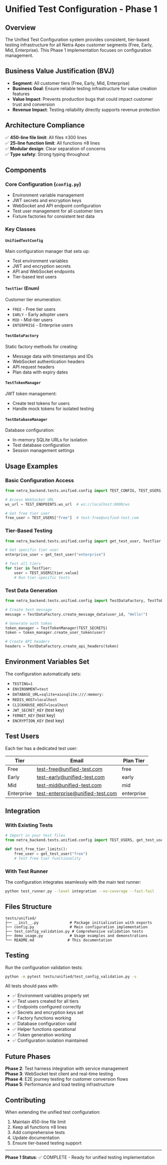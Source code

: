 # Unified Test Configuration - Phase 1

## Overview

The Unified Test Configuration system provides consistent, tier-based testing infrastructure for all Netra Apex customer segments (Free, Early, Mid, Enterprise). This Phase 1 implementation focuses on configuration management.

## Business Value Justification (BVJ)

- **Segment**: All customer tiers (Free, Early, Mid, Enterprise)
- **Business Goal**: Ensure reliable testing infrastructure for value creation features
- **Value Impact**: Prevents production bugs that could impact customer trust and conversion
- **Revenue Impact**: Testing reliability directly supports revenue protection

## Architecture Compliance

✅ **450-line file limit**: All files ≤300 lines  
✅ **25-line function limit**: All functions ≤8 lines  
✅ **Modular design**: Clear separation of concerns  
✅ **Type safety**: Strong typing throughout  

## Components

### Core Configuration (`config.py`)
- Environment variable management
- JWT secrets and encryption keys
- WebSocket and API endpoint configuration
- Test user management for all customer tiers
- Fixture factories for consistent test data

### Key Classes

#### `UnifiedTestConfig`
Main configuration manager that sets up:
- Test environment variables
- JWT and encryption secrets
- API and WebSocket endpoints
- Tier-based test users

#### `TestTier` (Enum)
Customer tier enumeration:
- `FREE` - Free tier users
- `EARLY` - Early adopter users  
- `MID` - Mid-tier users
- `ENTERPRISE` - Enterprise users

#### `TestDataFactory`
Static factory methods for creating:
- Message data with timestamps and IDs
- WebSocket authentication headers
- API request headers
- Plan data with expiry dates

#### `TestTokenManager`
JWT token management:
- Create test tokens for users
- Handle mock tokens for isolated testing

#### `TestDatabaseManager`
Database configuration:
- In-memory SQLite URLs for isolation
- Test database configuration
- Session management settings

## Usage Examples

### Basic Configuration Access
```python
from netra_backend.tests.unified.config import TEST_CONFIG, TEST_USERS, TEST_ENDPOINTS

# Access WebSocket URL
ws_url = TEST_ENDPOINTS.ws_url  # ws://localhost:8000/ws

# Get free tier user
free_user = TEST_USERS["free"]  # test-free@unified-test.com
```

### Tier-Based Testing
```python
from netra_backend.tests.unified.config import get_test_user, TestTier

# Get specific tier user
enterprise_user = get_test_user("enterprise")

# Test all tiers
for tier in TestTier:
    user = TEST_USERS[tier.value]
    # Run tier-specific tests
```

### Test Data Generation
```python
from netra_backend.tests.unified.config import TestDataFactory, TestTokenManager

# Create test message
message = TestDataFactory.create_message_data(user_id, "Hello!")

# Generate auth token
token_manager = TestTokenManager(TEST_SECRETS)
token = token_manager.create_user_token(user)

# Create API headers
headers = TestDataFactory.create_api_headers(token)
```

## Environment Variables Set

The configuration automatically sets:
- `TESTING=1`
- `ENVIRONMENT=test`
- `DATABASE_URL=sqlite+aiosqlite:///:memory:`
- `REDIS_HOST=localhost`
- `CLICKHOUSE_HOST=localhost`
- `JWT_SECRET_KEY` (test key)
- `FERNET_KEY` (test key)
- `ENCRYPTION_KEY` (test key)

## Test Users

Each tier has a dedicated test user:

| Tier | Email | Plan Tier |
|------|-------|-----------|
| Free | test-free@unified-test.com | free |
| Early | test-early@unified-test.com | early |
| Mid | test-mid@unified-test.com | mid |
| Enterprise | test-enterprise@unified-test.com | enterprise |

## Integration

### With Existing Tests
```python
# Import in your test files
from netra_backend.tests.unified.config import TEST_USERS, get_test_user

def test_free_tier_limits():
    free_user = get_test_user("free")
    # Test free tier functionality
```

### With Test Runner
The configuration integrates seamlessly with the main test runner:
```bash
python test_runner.py --level integration --no-coverage --fast-fail
```

## Files Structure

```
tests/unified/
├── __init__.py              # Package initialization with exports
├── config.py                # Main configuration implementation
├── test_config_validation.py # Comprehensive validation tests
├── demo_usage.py            # Usage examples and demonstrations
└── README.md               # This documentation
```

## Testing

Run the configuration validation tests:
```bash
python -m pytest tests/unified/test_config_validation.py -v
```

All tests should pass with:
- ✅ Environment variables properly set
- ✅ Test users created for all tiers
- ✅ Endpoints configured correctly
- ✅ Secrets and encryption keys set
- ✅ Factory functions working
- ✅ Database configuration valid
- ✅ Helper functions operational
- ✅ Token generation working
- ✅ Configuration isolation maintained

## Future Phases

**Phase 2**: Test harness integration with service management  
**Phase 3**: WebSocket test client and real-time testing  
**Phase 4**: E2E journey testing for customer conversion flows  
**Phase 5**: Performance and load testing infrastructure  

## Contributing

When extending the unified test configuration:
1. Maintain 450-line file limit
2. Keep all functions ≤8 lines
3. Add comprehensive tests
4. Update documentation
5. Ensure tier-based testing support

---

**Phase 1 Status**: ✅ COMPLETE - Ready for unified testing implementation